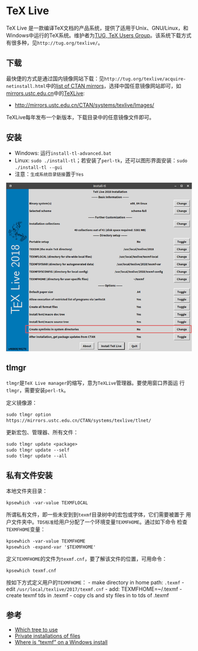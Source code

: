# TeX Live

TeX Live 是一款编译TeX文档的产品系统，提供了适用于Unix、GNU/Linux，和Windows中运行的TeX系统。维护者为[TUG, TeX Users Group](tug.org)。该系统下载方式有很多种，见`http://tug.org/texlive/`。

## 下载
最快倢的方式是通过国内镜像网站下载：见`http://tug.org/texlive/acquire-netinstall.html`中的[list of CTAN mirrors](https://ctan.org/mirrors)，选择中国任意镜像网站即可，如[mirrors.ustc.edu.cn](http://mirrors.ustc.edu.cn/CTAN/)中的[TeXLive](http://mirrors.ustc.edu.cn/CTAN/systems/texlive/):

   - http://mirrors.ustc.edu.cn/CTAN/systems/texlive/Images/

TeXLive每年发布一个新版本，下载目录中的任意镜像文件即可。


## 安装

- Windows:  运行`install-tl-advanced.bat`
- Linux: `sudo ./install-tl`；若安装了`perl-tk`，还可以图形界面安装：`sudo ./install-tl --gui`
- 注意：`生成系统目录链接`置于`Yes`

![](./gui.jpg)

## tlmgr

`tlmgr`是`TeX Live manager`的缩写，意为`TeXLive`管理器。要使用窗口界面运
行`tlmgr`，需要安装`perl-tk`。

定义镜像源：
```
sudo tlmgr option https://mirrors.ustc.edu.cn/CTAN/systems/texlive/tlnet/

```
更新宏包、管理器、所有文件：
```
sudo tlmgr update <package>
sudo tlmgr update --self
sudo tlmgr update --all
```


## 私有文件安装

本地文件夹目录：

```
kpsewhich -var-value TEXMFLOCAL
```

所谓私有文件，即一些未安到到`texmf`目录树中的宏包或字体，它们需要被置于
用户文件夹中。`TDS标准`给用户分配了一个环境变量`TEXMFHOME`。通过如下命令
检查`TEXMFHOME`变量：

```
kpsewhich -var-value TEXMFHOME
kpsewhich -expand-var '$TEXMFHOME'
```

定义`TEXMFHOME`的文件为`texmf.cnf`，要了解该文件的位置，可用命令：
```
kpsewhich texmf.cnf
```

按如下方式定义用户的`TEXMFHOME`：
    - make directory in home path: `.texmf`
    - edit `/usr/local/texlive/2017/texmf.cnf`
    - add: TEXMFHOME=~/.texmf
    - create texmf tds in .texmf
    - copy cls and sty files in to tds of .texmf

## 参考

- [Which tree to use](https://texfaq.org/FAQ-what-TDS "TDS")
- [Private installations of files](https://texfaq.org/FAQ-privinst "TEXMFHOME")
- [Where is “texmf” on a Windows install](https://tex.stackexchange.com/questions/12701/where-is-texmf-on-a-windows-install)